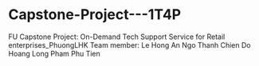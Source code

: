 # Capstone-Project---1T4P
FU Capstone Project: On-Demand Tech Support Service for Retail enterprises_PhuongLHK
Team member:
Le Hong An
Ngo Thanh Chien
Do Hoang Long
Pham Phu Tien
